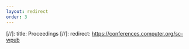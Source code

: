 ```yaml
---
layout: redirect
order: 3
---
```



[//]: title: Proceedings
[//]: redirect: https://conferences.computer.org/sc-wpub